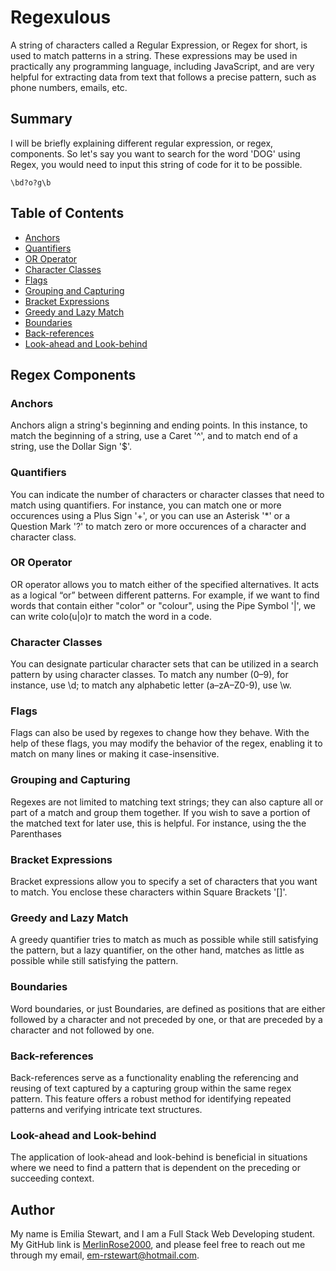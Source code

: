 # Regexulous

A string of characters called a Regular Expression, or Regex for short, is used to match patterns in a string. These expressions may be used in practically any programming language, including JavaScript, and are very helpful for extracting data from text that follows a precise pattern, such as phone numbers, emails, etc.

## Summary

I will be briefly explaining different regular expression, or regex, components. So let's say you want to search for the word 'DOG' using Regex, you would need to input this string of code for it to be possible.
  
```shell	 
\bd?o?g\b	 
```	 
## Table of Contents

- [Anchors](#anchors)
- [Quantifiers](#quantifiers)
- [OR Operator](#or-operator)
- [Character Classes](#character-classes)
- [Flags](#flags)
- [Grouping and Capturing](#grouping-and-capturing)
- [Bracket Expressions](#bracket-expressions)
- [Greedy and Lazy Match](#greedy-and-lazy-match)
- [Boundaries](#boundaries)
- [Back-references](#back-references)
- [Look-ahead and Look-behind](#look-ahead-and-look-behind)

## Regex Components

### Anchors

Anchors align a string's beginning and ending points. In this instance, to match the beginning of a string, use a Caret '^', and to match end of a string, use the Dollar Sign '$'.

### Quantifiers

You can indicate the number of characters or character classes that need to match using quantifiers. For instance, you can match one or more occurences using a Plus Sign '+', or you can use an Asterisk '*' or a Question Mark '?' to match zero or more occurences of a character and character class.

### OR Operator

OR operator allows you to match either of the specified alternatives. It acts as a logical “or” between different patterns. For example, if we want to find words that contain either "color" or "colour", using the Pipe Symbol '|', we can write colo(u|o)r to match the word in a code.

### Character Classes

You can designate particular character sets that can be utilized in a search pattern by using character classes. To match any number (0–9), for instance, use \d; to match any alphabetic letter (a–zA–Z0-9), use \w.

### Flags

Flags can also be used by regexes to change how they behave. With the help of these flags, you may modify the behavior of the regex, enabling it to match on many lines or making it case-insensitive.

### Grouping and Capturing

Regexes are not limited to matching text strings; they can also capture all or part of a match and group them together. If you wish to save a portion of the matched text for later use, this is helpful. For instance, using the the Parenthases

### Bracket Expressions

Bracket expressions allow you to specify a set of characters that you want to match. You enclose these characters within Square Brackets '[]'.

### Greedy and Lazy Match

A greedy quantifier tries to match as much as possible while still satisfying the pattern, but a lazy quantifier, on the other hand, matches as little as possible while still satisfying the pattern.

### Boundaries

Word boundaries, or just Boundaries, are defined as positions that are either followed by a character and not preceded by one, or that are preceded by a character and not followed by one.

### Back-references

Back-references serve as a functionality enabling the referencing and reusing of text captured by a capturing group within the same regex pattern. This feature offers a robust method for identifying repeated patterns and verifying intricate text structures.

### Look-ahead and Look-behind

The application of look-ahead and look-behind is beneficial in situations where we need to find a pattern that is dependent on the preceding or succeeding context.

## Author

My name is Emilia Stewart, and I am a Full Stack Web Developing student. My GitHub link is [MerlinRose2000](https://github.com/MerlinRose2000), and please feel free to reach out me through my email, [em-rstewart@hotmail.com](mailto:em-rstewart@hotmail.com).
